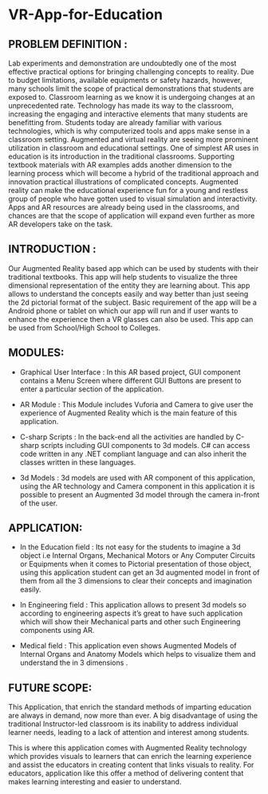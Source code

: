 # VR-App-for-Education

## PROBLEM DEFINITION :

Lab experiments and demonstration are undoubtedly one of the most effective practical options for bringing challenging concepts to reality.
Due to budget limitations, available equipments or safety hazards, however, many schools limit the scope of practical demonstrations that students are exposed to.
Classroom learning as we know it is undergoing changes at an unprecedented rate. Technology has made its way to the classroom, increasing the engaging and interactive elements that many students are benefitting from.
Students today are already familiar with various technologies, which is why computerized tools and apps make sense in a classroom setting.
Augmented and virtual reality are seeing more prominent utilization in classroom and educational settings. One of simplest AR uses in education is its introduction in the traditional classrooms.
Supporting textbook materials with AR examples adds another dimension to the learning process which will become a hybrid of the traditional approach and innovation practical illustrations of complicated concepts.
Augmented reality can make the educational experience fun for a young and restless group of people who have gotten used to visual simulation and interactivity.
Apps and AR resources are already being used in the classrooms, and chances are that the scope of application will expand even further as more AR developers take on the task.
 

## INTRODUCTION :

Our Augmented Reality based app which can be used by students with their traditional textbooks. This app will help students to visualize the three dimensional representation of the entity they are learning about. This app allows to understand the concepts easily and way better than just seeing the 2d pictorial format of the subject. Basic requirement of the app will be a Android phone or tablet on which our app will run and if user wants to enhance the experience then a VR glasses can also be used.  This app can be used from School/High School to Colleges.


## MODULES:

* Graphical User Interface :
In this AR based project, GUI component contains a Menu Screen where different GUI Buttons are present to enter a particular section of the application. 

* AR Module :
This Module includes Vuforia and Camera to give user the experience of Augmented Reality which is the main feature of this application.

* C-sharp Scripts :
In the back-end all the activities are handled by C-sharp scripts including GUI components to 3d models. C# can access code written in any .NET compliant language and can also inherit the classes written in these languages.

* 3d Models :
3d models are used with AR component of this application, using the AR technology and Camera component in this application  it is possible to present an Augmented 3d model through the camera in-front of the user.


## APPLICATION:

* In the Education field  :
Its not easy for the students to imagine a 3d object i.e Internal Organs, Mechanical Motors or Any Computer Circuits or Equipments when it comes to Pictorial presentation of those object, using this application student can get an 3d augmented model in front of them from all the 3 dimensions to clear their concepts and imagination easily.  

* In Engineering field : 
This application allows to present 3d models so according to engineering aspects it’s great to have such application which will show their Mechanical parts and other such Engineering components using AR.

* Medical field :
This application even shows Augmented Models of Internal Organs and Anatomy Models which helps to visualize them and understand the in  3 dimensions . 


## FUTURE SCOPE:   

This Application, that enrich the standard methods of imparting education are always in demand, now more than ever. A big disadvantage of using the traditional Instructor-led classroom is its inability to address individual learner needs, leading to a lack of attention and interest among students.

This is where this application comes with Augmented Reality technology which provides visuals to learners that can enrich the learning experience and assist the educators in creating content that links visuals to reality. For educators, application like this offer a method of delivering content that makes learning interesting and easier to understand.

